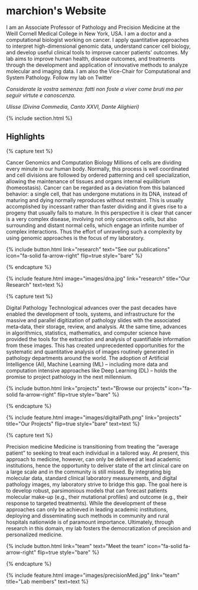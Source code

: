 ---
---

# marchion's Website

I am an Associate Professor of Pathology and Precision Medicine at the Weill Cornell Medical College in New York, USA. I am a doctor and a computational biologist working on cancer. I apply quantitative approaches to interpret high-dimensional genomic data, understand cancer cell biology, and develop useful clinical tools to improve cancer patients' outcomes. 
My lab aims to improve human health, disease outcomes, and treatments through the development and application of innovative methods to analyze molecular and imaging data.
I am also the Vice-Chair for Computational and System Pathology.
Follow my lab on Twitter 

*Considerate la vostra semenza: fatti non foste a viver come bruti ma per seguir virtute e canoscenza.*

*Ulisse (Divina Commedia, Canto XXVI, Dante Alighieri)*

{% include section.html %}

## Highlights

{% capture text %}

Cancer Genomics and Computation Biology 
Millions of cells are dividing every minute in our human body. Normally, this process is well coordinated and cell divisions are followed by ordered patterning and cell specialization, allowing the maintenance of tissues and organs internal equilibrium (homeostasis). Cancer can be regarded as a deviation from this balanced behavior: a single cell, that has undergone mutations in its DNA, instead of maturing and dying normally reproduces without restraint. This is usually accomplished by incessant rather than faster dividing and it gives rise to a progeny that usually fails to mature. In this perspective it is clear that cancer is a very complex disease, involving not only cancerous cells, but also surrounding and distant normal cells, which engage an infinite number of complex interactions. Thus the effort of unraveling such a complexity by using genomic approaches is the focus of my laboratory. 

{%
  include button.html
  link="research"
  text="See our publications"
  icon="fa-solid fa-arrow-right"
  flip=true
  style="bare"
%}

{% endcapture %}

{%
  include feature.html
  image="images/dna.jpg"
  link="research"
  title="Our Research"
  text=text
%}

{% capture text %}

Digital Pathology
Technological advances over the past decades have enabled the development of tools, systems, and infrastructure for the massive and parallel digitization of pathology slides with the associated meta‐data, their storage, review, and analysis. At the same time, advances in algorithmics, statistics, mathematics, and computer science have provided the tools for the extraction and analysis of quantifiable information from these images. This has created unprecedented opportunities for the systematic and quantitative analysis of images routinely generated in pathology departments around the world. The adoption of Artificial Intelligence (AI), Machine Learning (ML) – including more data and computation intensive approaches like Deep Learning (DL) – holds the promise to project pathology in the next millennium.

{%
  include button.html
  link="projects"
  text="Browse our projects"
  icon="fa-solid fa-arrow-right"
  flip=true
  style="bare"
%}

{% endcapture %}

{%
  include feature.html
  image="images/digitalPath.png"
  link="projects"
  title="Our Projects"
  flip=true
  style="bare"
  text=text
%}

{% capture text %}

Precision medicine
Medicine is transitioning from treating the “average patient” to seeking to treat each individual in a tailored way. At present, this approach to medicine, however, can only be delivered at lead academic institutions, hence the opportunity to deliver state of the art clinical care on a large scale and in the community is still missed. By integrating big molecular data, standard clinical laboratory measurements, and digital pathology images, my laboratory strive to bridge this gap. The goal here is to develop robust, parsimonious models that can forecast patients molecular make-up (e.g., their mutational profiles) and outcome (e.g., their response to targeted treatments). While the development of these approaches can only be achieved in leading academic institutions, deploying and disseminating such methods in community and rural hospitals nationwide is of paramount importance. Ultimately, through research in this domain, my lab fosters the democratization of precision and personalized medicine. 

{%
  include button.html
  link="team"
  text="Meet the team"
  icon="fa-solid fa-arrow-right"
  flip=true
  style="bare"
%}

{% endcapture %}

{%
  include feature.html
  image="images/precisionMed.jpg"
  link="team"
  title="Lab members"
  text=text
%}

